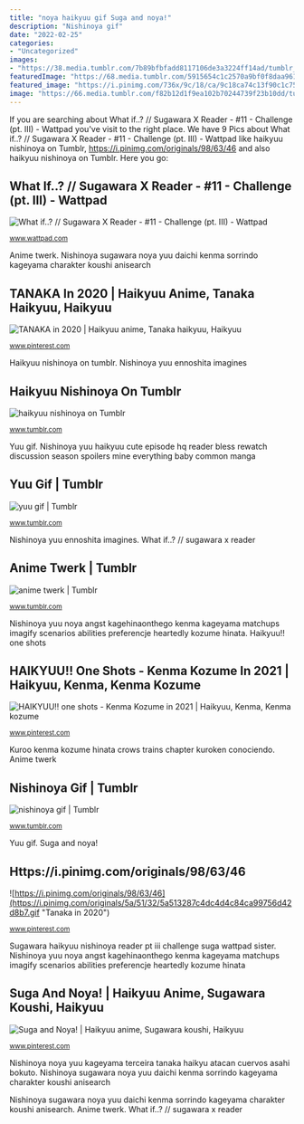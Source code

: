 ```yaml
---
title: "noya haikyuu gif Suga and noya!"
description: "Nishinoya gif"
date: "2022-02-25"
categories:
- "Uncategorized"
images:
- "https://38.media.tumblr.com/7b89bfbfadd8117106de3a3224ff14ad/tumblr_n77eq5Mtjt1sajt6co2_500.gif"
featuredImage: "https://68.media.tumblr.com/5915654c1c2570a9bf0f8daa9614e394/tumblr_ncysqjGZfm1sv6du1o2_400.gif"
featured_image: "https://i.pinimg.com/736x/9c/18/ca/9c18ca74c13f90c1c752f314c1a69455.jpg"
image: "https://66.media.tumblr.com/f82b12d1f9ea102b70244739f23b10dd/tumblr_o2vrxf4Pfp1unzhtco1_500.gifv"
---
```


If you are searching about What if..? // Sugawara X Reader - #11 - Challenge (pt. III) - Wattpad you've visit to the right place. We have 9 Pics about What if..? // Sugawara X Reader - #11 - Challenge (pt. III) - Wattpad like haikyuu nishinoya on Tumblr, https://i.pinimg.com/originals/98/63/46 and also haikyuu nishinoya on Tumblr. Here you go:

## What If..? // Sugawara X Reader - #11 - Challenge (pt. III) - Wattpad

![What if..? // Sugawara X Reader - #11 - Challenge (pt. III) - Wattpad](https://d.wattpad.com/story_parts/230046121/images/143da723cd677628.gif "Nishinoya yuu ennoshita imagines")

<small>www.wattpad.com</small>

Anime twerk. Nishinoya sugawara noya yuu daichi kenma sorrindo kageyama charakter koushi anisearch

## TANAKA In 2020 | Haikyuu Anime, Tanaka Haikyuu, Haikyuu

![TANAKA in 2020 | Haikyuu anime, Tanaka haikyuu, Haikyuu](https://i.pinimg.com/736x/9c/18/ca/9c18ca74c13f90c1c752f314c1a69455.jpg "What if..? // sugawara x reader")

<small>www.pinterest.com</small>

Haikyuu nishinoya on tumblr. Nishinoya yuu ennoshita imagines

## Haikyuu Nishinoya On Tumblr

![haikyuu nishinoya on Tumblr](https://64.media.tumblr.com/b22ac6dc67991e12ccac95813aef5acb/d10068b302324702-b4/s640x960/ac4fa3906bcb2b4a776fa5991abb7657576c28c8.gif "Nishinoya yuu ennoshita imagines")

<small>www.tumblr.com</small>

Yuu gif. Nishinoya yuu haikyuu cute episode hq reader bless rewatch discussion season spoilers mine everything baby common manga

## Yuu Gif | Tumblr

![yuu gif | Tumblr](https://38.media.tumblr.com/7b89bfbfadd8117106de3a3224ff14ad/tumblr_n77eq5Mtjt1sajt6co2_500.gif "Kuroo kenma kozume hinata crows trains chapter kuroken conociendo")

<small>www.tumblr.com</small>

Nishinoya yuu ennoshita imagines. What if..? // sugawara x reader

## Anime Twerk | Tumblr

![anime twerk | Tumblr](https://68.media.tumblr.com/5915654c1c2570a9bf0f8daa9614e394/tumblr_ncysqjGZfm1sv6du1o2_400.gif "Tanaka in 2020")

<small>www.tumblr.com</small>

Nishinoya yuu noya angst kagehinaonthego kenma kageyama matchups imagify scenarios abilities preferencje heartedly kozume hinata. Haikyuu!! one shots

## HAIKYUU!! One Shots - Kenma Kozume In 2021 | Haikyuu, Kenma, Kenma Kozume

![HAIKYUU!! one shots - Kenma Kozume in 2021 | Haikyuu, Kenma, Kenma kozume](http://38.media.tumblr.com/c99bb00b2912523510bb94b2c10218b2/tumblr_nkwf0qb6rg1slvqiko3_540.gif "Nishinoya noya yuu kageyama terceira tanaka haikyu atacan cuervos asahi bokuto")

<small>www.pinterest.com</small>

Kuroo kenma kozume hinata crows trains chapter kuroken conociendo. Anime twerk

## Nishinoya Gif | Tumblr

![nishinoya gif | Tumblr](https://66.media.tumblr.com/f82b12d1f9ea102b70244739f23b10dd/tumblr_o2vrxf4Pfp1unzhtco1_500.gifv "Haikyuu nishinoya on tumblr")

<small>www.tumblr.com</small>

Yuu gif. Suga and noya!

## Https://i.pinimg.com/originals/98/63/46

![https://i.pinimg.com/originals/98/63/46](https://i.pinimg.com/originals/5a/51/32/5a513287c4dc4d4c84ca99756d42d8b7.gif "Tanaka in 2020")

<small>www.pinterest.com</small>

Sugawara haikyuu nishinoya reader pt iii challenge suga wattpad sister. Nishinoya yuu noya angst kagehinaonthego kenma kageyama matchups imagify scenarios abilities preferencje heartedly kozume hinata

## Suga And Noya! | Haikyuu Anime, Sugawara Koushi, Haikyuu

![Suga and Noya! | Haikyuu anime, Sugawara koushi, Haikyuu](https://i.pinimg.com/736x/90/7d/72/907d72efad4265db1d7132a4df444dd1--cheese-haikyuu.jpg "Haikyuu nishinoya on tumblr")

<small>www.pinterest.com</small>

Nishinoya noya yuu kageyama terceira tanaka haikyu atacan cuervos asahi bokuto. Nishinoya sugawara noya yuu daichi kenma sorrindo kageyama charakter koushi anisearch

Nishinoya sugawara noya yuu daichi kenma sorrindo kageyama charakter koushi anisearch. Anime twerk. What if..? // sugawara x reader
